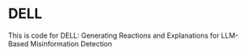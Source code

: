 # DELL
This is code for DELL: Generating Reactions and Explanations for LLM-Based Misinformation Detection
